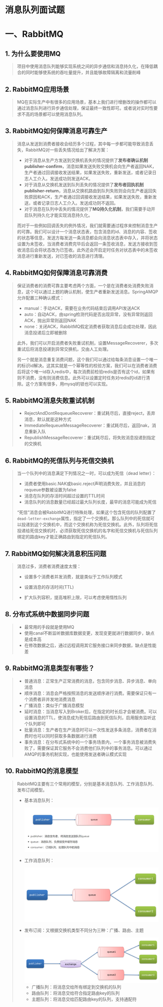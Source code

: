 # 消息队列面试题



# 一、RabbitMQ

## 1. 为什么要使用MQ

>   项目中使用消息队列能够实现系统之间的异步通信和消息持久化，在降低耦合的同时能够使系统的吞吐量提升，并且能够故障隔离和流量削峰



## 2. RabbitMQ应用场景

>   MQ在实际生产中有很多的应用场景，基本上我们进行增删改的操作都可以通过消息队列进行异步通信处理，保证最终一致性即可。或者说对实时性要求不高的场景都可以使用消息队列。



## 3. RabbitMQ如何保障消息可靠生产

>   消息从发送到消费者接收会经历多个过程，其中每一步都可能导致消息丢失，RabbitMQ对一些丢失情况给出了解决方案：
>
>   *   对于消息从生产方发送到交换机丢失的情况提供了**发布者确认机制publisher-confirm**，消息如果发送失败交换机会向生产者返回NAK，生产者通过回调接收发送结果，如果发送失败，重新发送，或者记录日志人工介入。发送成功则发送ACK。
>   *   对于消息从交换机发送到队列丢失的情况提供了**发布者回执机制publisher-return**，消息从交换机路由到队列失败则会向生产者返回失败原因和ACK，生产者通过回调接收发送结果，如果发送失败，重新发送，或者记录日志人工介入。发送成功则不返回。
>   *   对于消息在队列中丢失的情况提供了**MQ持久化机制**，我们需要手动开启队列持久化才能实现消息持久化。
>
>   而对于一些例如回调丢失的例外情况，我们就需要通过程序来控制消息生产的可靠。我们可以设计一个消息状态表，包含消息的id、消息的内容、签收的状态等信息，发送方每发送一条消息都会向消息状态表中存入，并将状态设置为未签收，当消费者消费完毕后会返回一条签收消息，发送方接收到签收消息后会将状态改为已签收。此外还会开启定时任务对状态表中的未签收消息进行重新发送，对已签收的消息进行清理。



## 4. RabbitMQ如何保障消息可靠消费

>   保证消费者的消费可靠主要考虑两个方面，一个是在消费者处消费失败消息，这个可以通过上题的确认机制，使生产者重新发送消息。SpringAMQP允许配置三种确认模式：
>
>   *   manual：手动ACK，需要在业务代码结束后调用API发送ACK
>   *   auto：自动ACK，由spring检测代码是否出现异常，没有异常则返回ACK，抛出异常则返回NAK
>   *   none：关闭ACK，RabbitMQ假定消费者获取消息后会成功处理，因此消息投递后立即被删除
>
>   此外，我们可以开启消费者失败重试机制，设置MessageRecoverer，多次重试后将消息投递到异常交换机，交由人工处理。
>
>   另一个就是消息重复消费问题，这个我们可以通过给每条消息设置一个唯一的标识id解决。这其实就是一个幂等性的校验方案，我们可以在消费者消费后将这个唯一id存入redis中，每次消费前检验redis是否有这个id，如果有则不消费，没有则消费信息。此外可以设置定时任务对redis的id进行清除。这个方案有很多，用mysql的锁也可以实现。



## 5. RabbitMQ消息失败重试机制

>   *   RejectAndDontRequeueRecoverer：重试耗尽后，直接reject，丢弃消息，默认就是这种方式
>   *   ImmediateRequeueMessageRecoverer：重试耗尽后，返回nak，消息重新入队
>   *   RepublishMessageRecoverer：重试耗尽后，将失败消息投递到指定的交换机



## 6. RabbitMQ的死信队列与死信交换机

>    当一个队列中的消息满足下列情况之一时，可以成为死信（dead letter）：
>
>   *   消费者使用basic.NAK或basic.reject声明消费失败，并且消息的requeue参数被设置为false
>   *   消息在队列的存活时间超过设置的TTL时间
>   *   消息队列的消息数量已经超过最大队列长度，最早的消息可能成为死信
>
>   “死信”消息会被RabbitMQ进行特殊处理，如果这个包含死信的队列配置了`dead-letter-exchange`属性，指定了一个交换机，那么队列中的死信就可以投递到这个交换机中，而这个交换机称为死信交换机。此外，队列将死信投递给死信交换机时，必须获取死信交换机的名字和死信交换机与死信队列绑定的路由key才能正确路由到指定的死信队列。



## 7. RabbitMQ如何解决消息积压问题

>   消息过多，消费者消费速度太慢：
>
>   *   设置多个消费者并发消费，就是类似于工作队列模式
>
>   *   设置消息的存活时间(TTL)
>   *   扩大队列容积，提高堆积上限，可以考虑使用惰性队列
>



## 8. 分布式系统中数据同步问题

>   *   最常用的手段就是使用MQ
>   *   使用canal不断监听数据库数据变更，发现变更就进行数据同步，缺点是成本高
>   *   在修改数据之后，通过远程调用其它服务接口来同步数据，缺点是性能差



## 9. RabbitMQ消息类型有哪些？

>   *   普通消息：正常生产正常消费的消息，包含同步消息、异步消息、单向消息
>   *   顺序消息：消息会严格按照消息的发送顺序进行消费。需要保证只有一个消费者非并发地消费消息
>   *   广播消息：类似于广播消息模型
>   *   延时消息：当消息写入到Broker后，在指定的时长后才会被消费。可以设置消息的TTL，使消息成为死信后路由到死信队列，启用服务监听这个队列即可
>   *   批量消息：生产者在生产消息时可以一次性发送多条消息，消费者在消费时也可以同时获取多条数据进行消费
>   *   事务消息：在分布式系统中的一个事务场景内，一个事务消息被消费失败了，需要保证其它服务不会消费他们队列中的事务消息。可以通过AMQP的事务机制实现，也能使用发送者确认模式实现



## 10. RabbitMQ的消息模型

>   RabbitMQ主要有三个常用的模型，分别是基本消息队列、工作消息队列、发布订阅模型。
>
>   *   基本消息队列：
>
>       <img src="img/image-20240826164322606.png" alt="image-20240826164322606" style="zoom:50%;" />
>
>   *   工作消息队列：
>
>       <img src="img/image-20240826164341685.png" alt="image-20240826164341685" style="zoom:50%;" />
>
>   *   发布订阅：又根据交换机类型不同分为三种：广播、路由、主题
>
>       <img src="img/image-20240826164426109.png" alt="image-20240826164426109" style="zoom: 50%;" />
>
>       *   广播队列：将消息交给所有绑定到交换机的队列
>       *   路由队列：将消息交给符合指定路由key的队列
>       *   主题队列：将消息交给匹配路由key的队列，支持通配符